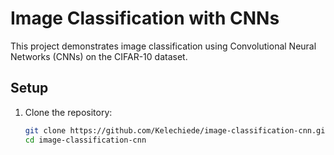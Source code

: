 # Image Classification with CNNs

This project demonstrates image classification using Convolutional Neural Networks (CNNs) on the CIFAR-10 dataset.

## Setup

1. Clone the repository:
   ```bash
   git clone https://github.com/Kelechiede/image-classification-cnn.git
   cd image-classification-cnn


